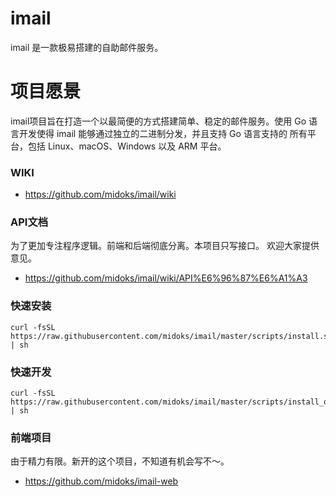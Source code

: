 # imail

imail 是一款极易搭建的自助邮件服务。

# 项目愿景

imail项目旨在打造一个以最简便的方式搭建简单、稳定的邮件服务。使用 Go 语言开发使得 imail 能够通过独立的二进制分发，并且支持 Go 语言支持的 所有平台，包括 Linux、macOS、Windows 以及 ARM 平台。


### WIKI
- https://github.com/midoks/imail/wiki

### API文档

为了更加专注程序逻辑。前端和后端彻底分离。本项目只写接口。
欢迎大家提供意见。

- https://github.com/midoks/imail/wiki/API%E6%96%87%E6%A1%A3


### 快速安装
```
curl -fsSL  https://raw.githubusercontent.com/midoks/imail/master/scripts/install.sh | sh

```

### 快速开发
```
curl -fsSL  https://raw.githubusercontent.com/midoks/imail/master/scripts/install_dev.sh | sh

```

### 前端项目

由于精力有限。新开的这个项目，不知道有机会写不～。

- https://github.com/midoks/imail-web

